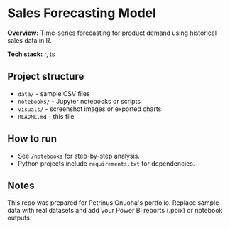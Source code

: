 # Sales Forecasting Model

**Overview:** Time-series forecasting for product demand using historical sales data in R.

**Tech stack:** r, ts

## Project structure
- `data/` - sample CSV files
- `notebooks/` - Jupyter notebooks or scripts
- `visuals/` - screenshot images or exported charts
- `README.md` - this file

## How to run
- See `/notebooks` for step-by-step analysis.
- Python projects include `requirements.txt` for dependencies.

## Notes
This repo was prepared for Petrinus Onuoha's portfolio. Replace sample data with real datasets and add your Power BI reports (.pbix) or notebook outputs.
